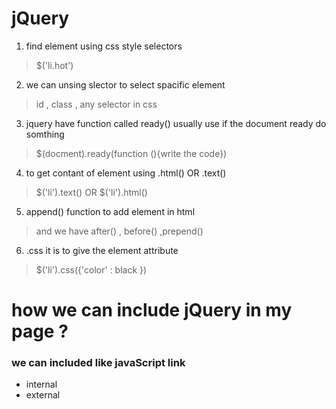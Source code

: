 # jQuery 
1. find element using css style selectors 
> $('li.hot')
2. we can unsing slector to select spacific element
> id , class , any selector in css 
3.  jquery have function called ready() usually use if the document ready do somthing 
> $(docment).ready(function (){write the code})
4. to get contant of element using .html() OR .text()
> $('li').text() OR $('li').html()
5. append() function to add element in html
> and we have after() , before() ,prepend()
6. .css it is to give the element attribute 
> $('li').css({'color' : black })


 # how we can include jQuery in my page ?
 ### we can included like javaScript link  
 - internal 
 - external 
 